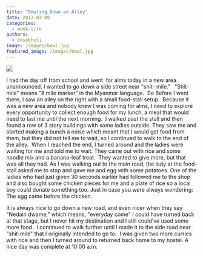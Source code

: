 ```yaml
---
title: "Bowling Down an Alley"
date: 2017-03-09
categories: 
  - monk-life
authors: 
  - bksubhuti
image: /images/bowl.jpg
featured_image: /images/bowl.jpg
---
```


[![](/images/bowl.jpg)](/images/2016/10/bowl.jpg)

I had the day off from school and went  for alms today in a new area unannounced. I wanted to go down a side street near "shit- mile."   "Shit-mile" means "8 mile marker" in the Myanmar language.  So Before I went there, I saw an alley on the right with a small food-stall setup.  Because it was a new area and nobody knew I was coming for alms, I need to explore every opportunity to collect enough food for my lunch, a meal that would need to last me until the next morning.  I walked past the stall and then found a row of 3 story buildings with some ladies outside. They saw me and started making a bunch a noise which meant that I would get food from them, but they did not tell me to wait, so I continued to walk to the end of the alley.  When I reached the end, I turned around and the ladies were waiting for me and told me to wait. They came out with rice and some noodle mix and a banana-leaf treat.  They wanted to give more, but that was all they had. As I was walking out to the main road, the lady at the food-stall asked me to stop and gave me and egg with some potatoes. One of the ladies who had just given 30 seconds earlier had followed me to the shop and also bought some chicken pieces for me and a plate of rice so a local boy could donate something too. Just in case you were always wondering: The egg came before the chicken.

It is always nice to go down a new road, and even nicer when they say "Nedain dwame," which means, "everyday come" I could have turned back at that stage, but I never hit my destination and I still could've used some more food.  I continued to walk further until I made it to the side road near "shit-mile" that I originally intended to go to.  I was given two more curries with rice and then I turned around to returned back home to my hostel. A nice day was complete at 10:00 a.m.